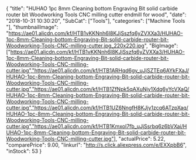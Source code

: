 {
	"title": "HUHAO 1pc 8mm Cleaning bottom Engraving Bit solid carbide router bit Woodworking Tools CNC milling cutter endmill for wood",
	"date": "2018-10-31 10:30:20",
	"SubCat": ["Tools"],
	"categories": ["Machine Tools "],
	"thumbnailImage": "https://ae01.alicdn.com/kf/HTB1vKKNnh6I8KJjSszfq6yZVXXa3/HUHAO-1pc-8mm-Cleaning-bottom-Engraving-Bit-solid-carbide-router-bit-Woodworking-Tools-CNC-milling-cutter.jpg_220x220.jpg",
	"BigImage": ["https://ae01.alicdn.com/kf/HTB1vKKNnh6I8KJjSszfq6yZVXXa3/HUHAO-1pc-8mm-Cleaning-bottom-Engraving-Bit-solid-carbide-router-bit-Woodworking-Tools-CNC-milling-cutter.jpg","https://ae01.alicdn.com/kf/HTB1ARHqd6gy_uJjSZTEq6AYkFXaJ/HUHAO-1pc-8mm-Cleaning-bottom-Engraving-Bit-solid-carbide-router-bit-Woodworking-Tools-CNC-milling-cutter.jpg","https://ae01.alicdn.com/kf/HTB1ZfNpk5qAXuNjy1Xdq6yYcVXaQ/HUHAO-1pc-8mm-Cleaning-bottom-Engraving-Bit-solid-carbide-router-bit-Woodworking-Tools-CNC-milling-cutter.jpg","https://ae01.alicdn.com/kf/HTB1UZ6NngfH8KJjy1zcq6ATzpXaq/HUHAO-1pc-8mm-Cleaning-bottom-Engraving-Bit-solid-carbide-router-bit-Woodworking-Tools-CNC-milling-cutter.jpg","https://ae01.alicdn.com/kf/HTB1Kmxol7fb_uJjSsrbq6z6bVXai/HUHAO-1pc-8mm-Cleaning-bottom-Engraving-Bit-solid-carbide-router-bit-Woodworking-Tools-CNC-milling-cutter.jpg"],
	"actualPrice": 5.22,
	"comparePrice": 9.00,
	"linkurl": "http://s.click.aliexpress.com/e/EXXpbB6",
	"inStock": 53
}
